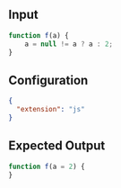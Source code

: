 
## Input
```javascript input
function f(a) {
    a = null != a ? a : 2;
}
```

## Configuration
```json configuration
{
  "extension": "js"
}
```

## Expected Output
```javascript expected output
function f(a = 2) {
}
```

